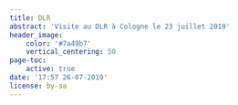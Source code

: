 ```yaml
---
title: DLR
abstract: 'Visite au DLR à Cologne le 23 juillet 2019'
header_image:
    color: '#7a49b7'
    vertical_centering: 50
page-toc:
    active: true
date: '17:57 26-07-2019'
license: by-sa
---
```


